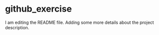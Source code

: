 # github_exercise
I am editing the README file. Adding some more details about the project description.
